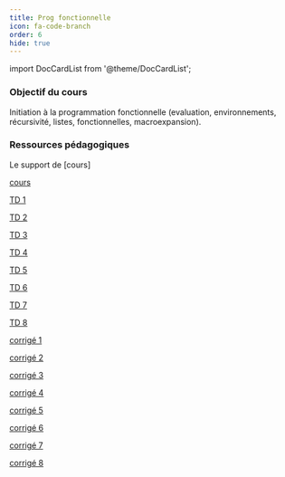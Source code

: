 ```yaml
---
title: Prog fonctionnelle
icon: fa-code-branch
order: 6
hide: true
---
```


import DocCardList from '@theme/DocCardList';

<DocCardList />

### Objectif du cours

Initiation à la programmation fonctionnelle (evaluation, environnements, récursivité, listes, fonctionnelles, macroexpansion).

### Ressources pédagogiques

Le support de [cours]

[cours](https://www.labri.fr/perso/myriam/Enseignement/Scheme/scheme.pdf)

[TD 1](https://www.labri.fr/perso/renault/working/teaching/schemeprog/files/td1.pdf)

[TD 2](https://www.labri.fr/perso/renault/working/teaching/schemeprog/files/td2.pdf)

[TD 3](https://www.labri.fr/perso/renault/working/teaching/schemeprog/files/td3.pdf)

[TD 4](https://www.labri.fr/perso/renault/working/teaching/schemeprog/files/td4.pdf)

[TD 5](https://www.labri.fr/perso/renault/working/teaching/schemeprog/files/td5.pdf)

[TD 6](https://www.labri.fr/perso/renault/working/teaching/schemeprog/files/td6.pdf)

[TD 7](https://www.labri.fr/perso/renault/working/teaching/schemeprog/files/td7.pdf)

[TD 8](https://www.labri.fr/perso/renault/working/teaching/schemeprog/files/td8.pdf)

[corrigé 1](./img/1.rkt)

[corrigé 2](./img/2.rkt)

[corrigé 3](./img/3.rkt)

[corrigé 4](./img/4.rkt)

[corrigé 5](./img/5.rkt)

[corrigé 6](./img/6.rkt)

[corrigé 7](./img/7.rkt)

[corrigé 8](./img/8.rkt)
